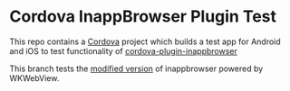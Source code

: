 Cordova InappBrowser Plugin Test 
================================

This repo contains a [Cordova](http://cordova.apache.org/) project which builds a test app for Android and iOS to test functionality of [cordova-plugin-inappbrowser](https://github.com/apache/cordova-plugin-inappbrowser)

This branch tests the [modified version](https://github.com/dpa99c/cordova-plugin-themeablebrowser.git#wkwebview) of inappbrowser powered by WKWebView. 